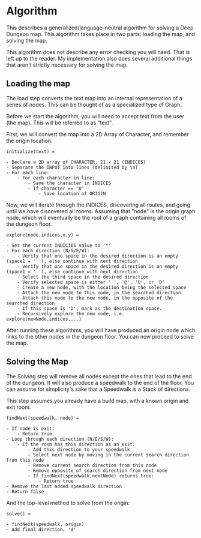 # Algorithm

This describes a generalized/language-neutral algorithm for solving a Deep Dungeon map. 
This algorithm takes place in two parts: loading the map, and solving the map.

This algorithm does not describe any error checking you will need. That is left up to the reader. My implementation also does
several additional things that aren't strictly necessary for solving the map.

## Loading the map

The load step converts the text map into an internal representation of a series of nodes. 
This can be thought of as a specialized type of Graph.

Before we start the algorithm, you will need to accept text from the user (the map). This will be
referred to as "text".

First, we will convert the map into a 2D Array of Character, and remember the origin location.

```
initialize(text) =

- Declare a 2D array of CHARACTER, 21 x 21 (INDICES)
- Separate the INPUT into lines (delimited by \n)
- For each line:
    - For each character in line:
        - Save the character in INDICES
        - If character == 'U'
            - Save location of ORIGIN
```

Now, we will iterate through the INDICES, discovering all routes, and going until we have discovered all rooms.
Assuming that "node" is the origin graph node, which will eventually be the root of a graph containing
all rooms of the dungeon floor.

```
explore(node,indices,x,y) = 

- Set the current INDICIES value to '*'
- For each direction (N/S/E/W):
    - Verify that one space in the desired direction is an empty (space1 = ' '), else continue with next direction
    - Verify that one space in the desired direction is an empty (space1 = ' '), else continue with next direction
    - Select the third space in the desired direction
    - Verify selected space is either ' ', '@', 'U', or 'D'
    - Create a new node, with the location being the selected space
    - Attach the new node to this node, in the searched direction
    - Attach this node to the new node, in the opposite of the searched direction
    - If this space is 'D', mark as the destination space.
    - Recursively explore the new node, i.e. explore(newNode,indices,...)
```

After running these algorithms, you will have produced an origin node which links
to the other nodes in the dungeon floor. You can now proceed to solve the map.

## Solving the Map

The Solving step will remove all nodes except the ones that lead to the end of the dungeon.
It will also produce a speedwalk to the end of the floor.
You can assume for simplicity's sake that a Speedwalk is a Stack of directions.

This step assumes you already have a build map, with a known origin and exit room.

```
findNext(speedwalk, node) =

- If node is exit:
    - Return true
- Loop through each direction (N/E/S/W):
    - If the room has this direction as an exit:
        - Add this direction to your speedwalk
        - Select next node by moving in the current search direction from this node
        - Remove current search direction from this node
        - Remove opposite of search direction from next node
        - If findNext(speedwalk,nextNode) returns true:
            - Return true
- Remove the last added speedwalk direction
- Return false
```

And the top-level method to solve from the origin:

```
solve() =

- findNext(speedwalk, origin)
- Add final direction, 'd'
```
